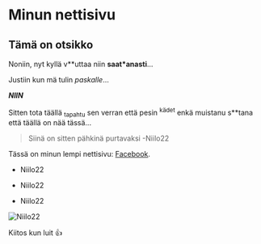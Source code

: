 # Minun nettisivu
## Tämä on otsikko

Noniin, nyt kyllä v**uttaa niin **saat*anasti**...

Justiin kun mä tulin _paskalle_...

***NIIN***

Sitten tota täällä <sub>tapahtu</sub> sen verran että pesin <sup>kädet</sup> enkä muistanu s**tana että täällä on nää tässä...

> Siinä on sitten pähkinä purtavaksi -Niilo22

Tässä on minun lempi nettisivu: [Facebook](https://pornhub.com/).

- Niilo22
* Niilo22
+ Niilo22

![Niilo22](https://f.ylilauta.org/jpg/c5/a7/c5a7d7259ec4b97a-240.jpg)

Kiitos kun luit :+1:
